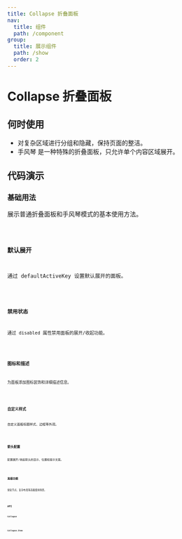 ```yaml
---
title: Collapse 折叠面板
nav:
  title: 组件
  path: /component
group:
  title: 展示组件
  path: /show
  order: 2
---
```

# Collapse 折叠面板

## 何时使用

- 对复杂区域进行分组和隐藏，保持页面的整洁。
- 手风琴 是一种特殊的折叠面板，只允许单个内容区域展开。

## 代码演示

### 基础用法

展示普通折叠面板和手风琴模式的基本使用方法。

<code src="./__fixtures__/basicUsage.tsx" />

### 默认展开

通过 defaultActiveKey 设置默认展开的面板。

<code src="./__fixtures__/defaultActiveDemo.tsx" />

### 禁用状态

通过 disabled 属性禁用面板的展开/收起功能。

<code src="./__fixtures__/disabledDemo.tsx" />

### 图标和描述

为面板添加图标装饰和详细描述信息。

<code src="./__fixtures__/iconDescriptionDemo.tsx" />

### 自定义样式

自定义面板标题样式、边框等外观。

<code src="./__fixtures__/customStyleDemo.tsx" />

### 箭头配置

配置展开/收起箭头的显示、位置和提示文案。

<code src="./__fixtures__/arrowDemo.tsx" />

### 高级功能

常驻节点、复杂布局等高级使用场景。

<code src="./__fixtures__/advancedDemo.tsx" />

## `API`

### `Collapse`

<API src="./Collapse.tsx" hideTitle></API>

### `Collapse.Item`

<API src="./CollapseItem.tsx" hideTitle></API>
